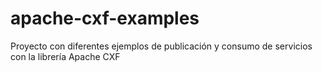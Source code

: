 # apache-cxf-examples
Proyecto con diferentes ejemplos de publicación y consumo de servicios con la librería Apache CXF
